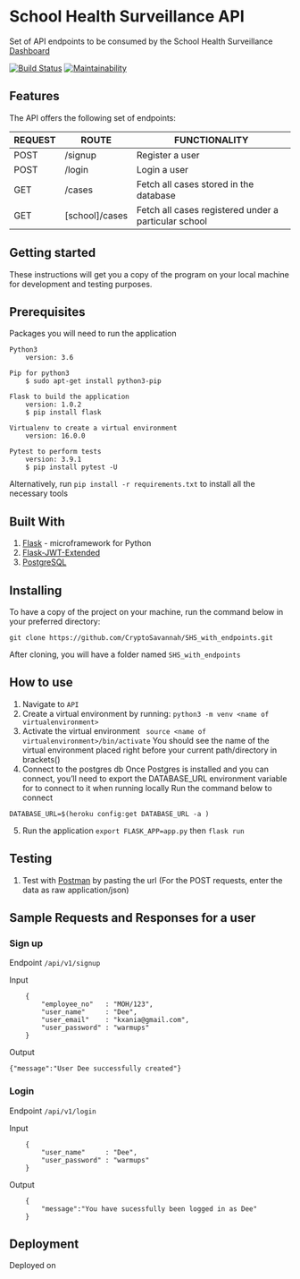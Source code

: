 # School Health Surveillance API
Set of API endpoints to be consumed by the School Health Surveillance [Dashboard](https://github.com/CryptoSavannah/SHS_with_endpoints/tree/for_review/Dashboard)

[![Build Status](https://travis-ci.org/CryptoSavannah/SHS_with_endpoints.svg?branch=for_review)](https://travis-ci.org/CryptoSavannah/SHS_with_endpoints) [![Maintainability]()]()
<!-- [![Coverage Status]()]()  -->


## Features
The API offers the following set of endpoints:


  | REQUEST      | ROUTE             | FUNCTIONALITY                                       |
  |--------------|-------------------|-----------------------------------------------------|
  |  POST        | /signup           | Register a user                                     |
  |  POST        | /login            | Login a user                                        |
  |  GET         | /cases            | Fetch all cases stored in the database              |
  |  GET         | [school]/cases    | Fetch all cases registered under a particular school|
 
## Getting started
These instructions will get you a copy of the program on your local machine for development and testing purposes.

## Prerequisites
Packages you will need to run the application

```
Python3
    version: 3.6
```
```
Pip for python3
    $ sudo apt-get install python3-pip
```
```
Flask to build the application
    version: 1.0.2
    $ pip install flask
```
```
Virtualenv to create a virtual environment
    version: 16.0.0
```
```
Pytest to perform tests
    version: 3.9.1
    $ pip install pytest -U
```
Alternatively, run `pip install -r requirements.txt` to install all the necessary tools

## Built With
1. [Flask](http://flask.pocoo.org/) -  microframework for Python
2. [Flask-JWT-Extended](https://flask-jwt-extended.readthedocs.io/en/latest/)
3. [PostgreSQL](https://www.postgresql.org/) 

## Installing
To have a copy of the project on your machine, run the command below in your preferred directory:

``` 
git clone https://github.com/CryptoSavannah/SHS_with_endpoints.git
```
After cloning, you will have a folder named `SHS_with_endpoints`

## How to use
1. Navigate to `API`
2. Create a virtual environment by running:
``` python3 -m venv <name of virtualenvironment> ```
3. Activate the virtual environment
``` source <name of virtualenvironment>/bin/activate```
You should see the name of the virtual environment placed right before your current path/directory in brackets()
4. Connect to the postgres db
Once Postgres is installed and you can connect, you’ll need to export the DATABASE_URL environment variable for to connect to it when running locally
Run the command below to connect
```
DATABASE_URL=$(heroku config:get DATABASE_URL -a )
```
5. Run the application
```export FLASK_APP=app.py``` then
```flask run```


## Testing
1. Test with [Postman](https://www.getpostman.com/) by pasting the url []() (For the POST requests, enter the data as raw application/json)

## Sample Requests and Responses for a user

### Sign up
Endpoint `/api/v1/signup`

Input
```
    {
        "employee_no"   : "MOH/123",
        "user_name"     : "Dee",
        "user_email"    : "kxania@gmail.com",
        "user_password" : "warmups"
    }
```
Output 
```
{"message":"User Dee successfully created"}
```

### Login
Endpoint `/api/v1/login`

Input
```
    {
        "user_name"     : "Dee",
        "user_password" : "warmups"
    }
```

Output
```
    {
        "message":"You have sucessfully been logged in as Dee"
    }
```

## Deployment
Deployed on []()